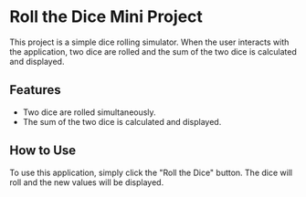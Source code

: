 # Roll the Dice Mini Project

This project is a simple dice rolling simulator. When the user interacts with the application, two dice are rolled and the sum of the two dice is calculated and displayed.

## Features

- Two dice are rolled simultaneously.
- The sum of the two dice is calculated and displayed.

## How to Use

To use this application, simply click the "Roll the Dice" button. The dice will roll and the new values will be displayed.
